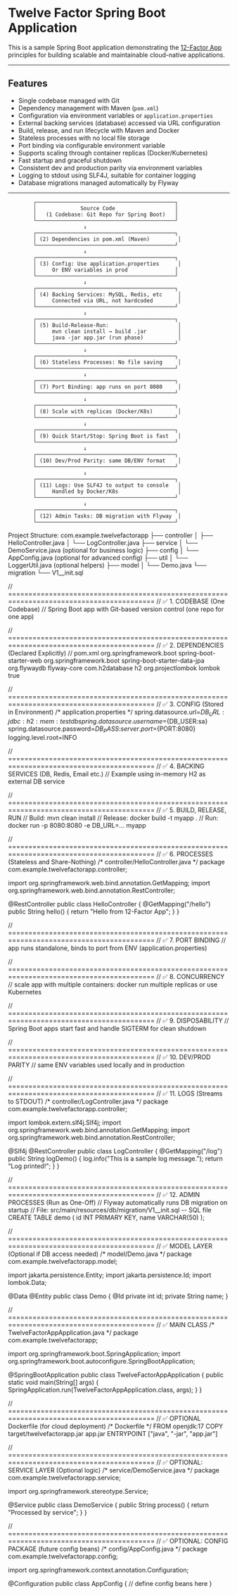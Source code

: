 # Twelve Factor Spring Boot Application

This is a sample Spring Boot application demonstrating the [12-Factor App](https://12factor.net/) principles for building scalable and maintainable cloud-native applications.

---

## Features

- Single codebase managed with Git
- Dependency management with Maven (`pom.xml`)
- Configuration via environment variables or `application.properties`
- External backing services (database) accessed via URL configuration
- Build, release, and run lifecycle with Maven and Docker
- Stateless processes with no local file storage
- Port binding via configurable environment variable
- Supports scaling through container replicas (Docker/Kubernetes)
- Fast startup and graceful shutdown
- Consistent dev and production parity via environment variables
- Logging to stdout using SLF4J, suitable for container logging
- Database migrations managed automatically by Flyway

---



            ┌────────────────────────────────────────────┐
            │              Source Code                   │
            │   (1 Codebase: Git Repo for Spring Boot)   │
            └────────────────────────────────────────────┘
                            ↓
            ┌────────────────────────────────────────────┐
            │ (2) Dependencies in pom.xml (Maven)         │
            └────────────────────────────────────────────┘
                            ↓
            ┌────────────────────────────────────────────┐
            │ (3) Config: Use application.properties      │
            │     Or ENV variables in prod               │
            └────────────────────────────────────────────┘
                            ↓
            ┌────────────────────────────────────────────┐
            │ (4) Backing Services: MySQL, Redis, etc     │
            │     Connected via URL, not hardcoded        │
            └────────────────────────────────────────────┘
                            ↓
            ┌────────────────────────────────────────────┐
            │ (5) Build-Release-Run:                      │
            │     mvn clean install → build .jar          │
            │     java -jar app.jar (run phase)           │
            └────────────────────────────────────────────┘
                            ↓
            ┌────────────────────────────────────────────┐
            │ (6) Stateless Processes: No file saving     │
            └────────────────────────────────────────────┘
                            ↓
            ┌────────────────────────────────────────────┐
            │ (7) Port Binding: app runs on port 8080     │
            └────────────────────────────────────────────┘
                            ↓
            ┌────────────────────────────────────────────┐
            │ (8) Scale with replicas (Docker/K8s)        │
            └────────────────────────────────────────────┘
                            ↓
            ┌────────────────────────────────────────────┐
            │ (9) Quick Start/Stop: Spring Boot is fast   │
            └────────────────────────────────────────────┘
                            ↓
            ┌────────────────────────────────────────────┐
            │ (10) Dev/Prod Parity: same DB/ENV format    │
            └────────────────────────────────────────────┘
                            ↓
            ┌────────────────────────────────────────────┐
            │ (11) Logs: Use SLF4J to output to console   │
            │     Handled by Docker/K8s                   │
            └────────────────────────────────────────────┘
                            ↓
            ┌────────────────────────────────────────────┐
            │ (12) Admin Tasks: DB migration with Flyway  │
            └────────────────────────────────────────────┘

Project Structure:
 com.example.twelvefactorapp
 ├── controller
 │   ├── HelloController.java
 │   └── LogController.java
 ├── service
 │   └── DemoService.java (optional for business logic)
 ├── config
 │   └── AppConfig.java (optional for advanced config)
 ├── util
 │   └── LoggerUtil.java (optional helpers)
 ├── model
 │   └── Demo.java
 └── migration
     └── V1__init.sql

// ==========================================================================================
// ✅ 1. CODEBASE (One Codebase)
// Spring Boot app with Git-based version control (one repo for one app)

// ==========================================================================================
// ✅ 2. DEPENDENCIES (Declared Explicitly)
// pom.xml
<project>
<dependencies>
<dependency>
<groupId>org.springframework.boot</groupId>
<artifactId>spring-boot-starter-web</artifactId>
</dependency>
<dependency>
<groupId>org.springframework.boot</groupId>
<artifactId>spring-boot-starter-data-jpa</artifactId>
</dependency>
<dependency>
<groupId>org.flywaydb</groupId>
<artifactId>flyway-core</artifactId>
</dependency>
<dependency>
<groupId>com.h2database</groupId>
<artifactId>h2</artifactId>
</dependency>
<dependency>
<groupId>org.projectlombok</groupId>
<artifactId>lombok</artifactId>
<optional>true</optional>
</dependency>
</dependencies>
</project>

// ==========================================================================================
// ✅ 3. CONFIG (Stored in Environment)
/* application.properties */
spring.datasource.url=${DB_URL:jdbc:h2:mem:testdb}
spring.datasource.username=${DB_USER:sa}
spring.datasource.password=${DB_PASS:}
server.port=${PORT:8080}
logging.level.root=INFO

// ==========================================================================================
// ✅ 4. BACKING SERVICES (DB, Redis, Email etc.)
// Example using in-memory H2 as external DB service

// ==========================================================================================
// ✅ 5. BUILD, RELEASE, RUN
// Build: mvn clean install
// Release: docker build -t myapp .
// Run: docker run -p 8080:8080 -e DB_URL=... myapp

// ==========================================================================================
// ✅ 6. PROCESSES (Stateless and Share-Nothing)
/* controller/HelloController.java */
package com.example.twelvefactorapp.controller;

import org.springframework.web.bind.annotation.GetMapping;
import org.springframework.web.bind.annotation.RestController;

@RestController
public class HelloController {
@GetMapping("/hello")
public String hello() {
return "Hello from 12-Factor App";
}
}

// ==========================================================================================
// ✅ 7. PORT BINDING
// app runs standalone, binds to port from ENV (application.properties)

// ==========================================================================================
// ✅ 8. CONCURRENCY
// scale app with multiple containers: docker run multiple replicas or use Kubernetes

// ==========================================================================================
// ✅ 9. DISPOSABILITY
// Spring Boot apps start fast and handle SIGTERM for clean shutdown

// ==========================================================================================
// ✅ 10. DEV/PROD PARITY
// same ENV variables used locally and in production

// ==========================================================================================
// ✅ 11. LOGS (Streams to STDOUT)
/* controller/LogController.java */
package com.example.twelvefactorapp.controller;

import lombok.extern.slf4j.Slf4j;
import org.springframework.web.bind.annotation.GetMapping;
import org.springframework.web.bind.annotation.RestController;

@Slf4j
@RestController
public class LogController {
@GetMapping("/log")
public String logDemo() {
log.info("This is a sample log message.");
return "Log printed!";
}
}

// ==========================================================================================
// ✅ 12. ADMIN PROCESSES (Run as One-Off)
// Flyway automatically runs DB migration on startup
// File: src/main/resources/db/migration/V1__init.sql
-- SQL file
CREATE TABLE demo (
id INT PRIMARY KEY,
name VARCHAR(50)
);

// ==========================================================================================
// ✅ MODEL LAYER (Optional if DB access needed)
/* model/Demo.java */
package com.example.twelvefactorapp.model;

import jakarta.persistence.Entity;
import jakarta.persistence.Id;
import lombok.Data;

@Data
@Entity
public class Demo {
@Id
private int id;
private String name;
}

// ==========================================================================================
// ✅ MAIN CLASS
/* TwelveFactorAppApplication.java */
package com.example.twelvefactorapp;

import org.springframework.boot.SpringApplication;
import org.springframework.boot.autoconfigure.SpringBootApplication;

@SpringBootApplication
public class TwelveFactorAppApplication {
public static void main(String[] args) {
SpringApplication.run(TwelveFactorAppApplication.class, args);
}
}

// ==========================================================================================
// ✅ OPTIONAL Dockerfile (for cloud deployment)
/* Dockerfile */
FROM openjdk:17
COPY target/twelvefactorapp.jar app.jar
ENTRYPOINT ["java", "-jar", "app.jar"]

// ==========================================================================================
// ✅ OPTIONAL: SERVICE LAYER (Optional logic)
/* service/DemoService.java */
package com.example.twelvefactorapp.service;

import org.springframework.stereotype.Service;

@Service
public class DemoService {
public String process() {
return "Processed by service";
}
}

// ==========================================================================================
// ✅ OPTIONAL: CONFIG PACKAGE (future config beans)
/* config/AppConfig.java */
package com.example.twelvefactorapp.config;

import org.springframework.context.annotation.Configuration;

@Configuration
public class AppConfig {
// define config beans here
}
